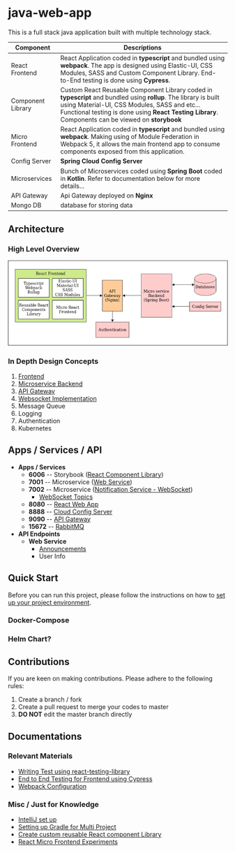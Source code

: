 # java-web-app

This is a full stack java application built with multiple technology stack.

| Component | Descriptions |
| --- | --- |
| React Frontend | React Application coded in **typescript** and bundled using **webpack**. The app is designed using Elastic-UI, CSS Modules, SASS and Custom Component Library. End-to-End testing is done using **Cypress**. |
| Component Library | Custom React Reusable Component Library coded in **typescript** and bundled using **rollup**. The library is built using Material-UI, CSS Modules, SASS and etc... Functional testing is done using **React Testing Library**. Components can be viewed on **storybook** |
| Micro Frontend | React Application coded in **typescript** and bundled using **webpack**. Making using of Module Federation in Webpack 5, it allows the main frontend app to consume components exposed from this application. |
| Config Server | **Spring Cloud Config Server** |
| Microservices | Bunch of Microservices coded using **Spring Boot** coded in **Kotlin**. Refer to documentation below for more details... |
| API Gateway | Api Gateway deployed on **Nginx** |
| Mongo DB | database for storing data |

## Architecture

### High Level Overview

![Architecture](doc/images/architecture.png)

### In Depth Design Concepts

1. [Frontend](app-frontend-react) 
2. [Microservice Backend](app-backend)
3. [API Gateway](app-backend/web-api-gateway-nginx/doc/API_GATEWAY_DESIGN.md)
4. [Websocket Implementation](app-backend/ms-notification-service/doc/NOTIFICATION_SERVICE.md#websocket-server-to-client-communication)
5. Message Queue
6. Logging
7. Authentication
8. Kubernetes

## Apps / Services / API

- **Apps / Services**
    - **6006** -- Storybook ([React Component Library](app-frontend-react/react-component-library))
    - **7001** -- Microservice ([Web Service](app-backend/ms-web-service))
    - **7002** -- Microservice ([Notification Service - WebSocket](app-backend/ms-notification-service))
        - [WebSocket Topics](app-backend/ms-notification-service/doc/NOTIFICATION_SERVICE.md#topics)
    - **8080** -- [React Web App](app-frontend-react/react-base-app)
    - **8888** -- [Cloud Config Server](app-backend/ms-config-server)
    - **9090** -- [API Gateway](app-backend/web-api-gateway-nginx)
    - **15672** -- [RabbitMQ](app-backend/rabbitmq)
- **API Endpoints**
    - **Web Service**
        - [Announcements](app-backend/ms-web-service/doc/ANNOUNCEMENT_SERVICE.md)
        - User Info

## Quick Start

Before you can run this project, please follow the instructions on how to [set up your project environment](doc/PROJECT_SETUP.md).

### Docker-Compose

### Helm Chart?

## Contributions

If you are keen on making contributions. Please adhere to the following rules:
1. Create a branch / fork 
2. Create a pull request to merge your codes to master
3. **DO NOT** edit the master branch directly

## Documentations

### Relevant Materials

- [Writing Test using react-testing-library](app-frontend-react/react-component-library/doc/TESTING_USING_REACT_TESTING_LIBRARY.md)
- [End to End Testing for Frontend using Cypress](app-frontend-react/react-base-app/cypress)
- [Webpack Configuration](app-frontend-react/react-base-app/doc/WEBPACK.md)

### Misc / Just for Knowledge

- [IntelliJ set up](doc/PROJECT_SETUP.md)
- [Setting up Gradle for Multi Project](doc/GRADLE_TIPS.md)
- [Create custom reusable React component Library](app-frontend-react/react-component-library/doc/CREATE_NEW_LIBRARY.md)
- [React Micro Frontend Experiments](https://github.com/awarenessxz/react-micro-frontend)
